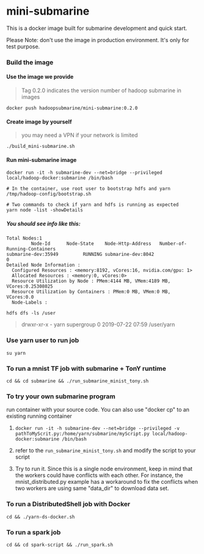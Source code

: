 <!--
Licensed under the Apache License, Version 2.0 (the "License");
you may not use this file except in compliance with the License.
You may obtain a copy of the License at

http://www.apache.org/licenses/LICENSE-2.0

Unless required by applicable law or agreed to in writing, software
distributed under the License is distributed on an "AS IS" BASIS,
WITHOUT WARRANTIES OR CONDITIONS OF ANY KIND, either express or implied.
See the License for the specific language governing permissions and
limitations under the License.
-->

# mini-submarine

This is a docker image built for submarine development and quick start.

Please Note: don't use the image in production environment. It's only for test purpose.

### Build the image

#### Use the image we provide

> Tag 0.2.0 indicates the version number of hadoop submarine in images

```
docker push hadoopsubmarine/mini-submarine:0.2.0 
```

#### Create image by yourself

> you may need a VPN if your network is limited

```
./build_mini-submarine.sh
```

#### Run mini-submarine image

```
docker run -it -h submarine-dev --net=bridge --privileged local/hadoop-docker:submarine /bin/bash

# In the container, use root user to bootstrap hdfs and yarn
/tmp/hadoop-config/bootstrap.sh

# Two commands to check if yarn and hdfs is running as expected
yarn node -list -showDetails
```

##### You should see info like this:

```
Total Nodes:1
         Node-Id      Node-State	Node-Http-Address	Number-of-Running-Containers
submarine-dev:35949         RUNNING	submarine-dev:8042                            0
Detailed Node Information :
  Configured Resources : <memory:8192, vCores:16, nvidia.com/gpu: 1>
  Allocated Resources : <memory:0, vCores:0>
  Resource Utilization by Node : PMem:4144 MB, VMem:4189 MB, VCores:0.25308025
  Resource Utilization by Containers : PMem:0 MB, VMem:0 MB, VCores:0.0
  Node-Labels :
```

```
hdfs dfs -ls /user
```

> drwxr-xr-x   - yarn supergroup          0 2019-07-22 07:59 /user/yarn



### Use yarn user to run job

```
su yarn
```

### To run a mnist TF job with submarine + TonY runtime
```
cd && cd submarine && ./run_submarine_minist_tony.sh
```

### To try your own submarine program

run container with your source code. You can also use "docker cp" to an existing running container

1. `docker run -it -h submarine-dev --net=bridge --privileged -v pathToMyScrit.py:/home/yarn/submarine/myScript.py local/hadoop-docker:submarine /bin/bash`

2. refer to the `run_submarine_minist_tony.sh` and modify the script to your script

3. Try to run it. Since this is a single node environment, keep in mind that the workers could have conflicts with each other. For instance, the mnist_distributed.py example has a workaround to fix the conflicts when two workers are using same "data_dir" to download data set.


### To run a DistributedShell job with Docker
```
cd && ./yarn-ds-docker.sh
```

### To run a spark job
```
cd && cd spark-script && ./run_spark.sh
```
